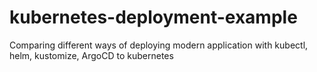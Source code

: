 # kubernetes-deployment-example
Comparing different ways of deploying modern application with kubectl, helm, kustomize, ArgoCD to kubernetes 
